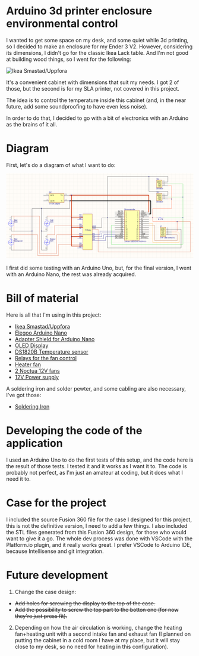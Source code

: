# Arduino 3d printer enclosure environmental control

I wanted to get some space on my desk, and some quiet while 3d printing, so I decided to make an enclosure for my Ender 3 V2.
However, considering its dimensions, I didn't go for the classic Ikea Lack table. And I'm not good at building wood things, so I went for the following:

![Ikea Smastad/Uppfora](https://www.ikea.com/ca/en/images/products/smastad-uppfoera-cabinet-white-gray-with-1-shelf__0922392_pe788153_s5.jpg?f=g)

It's a convenient cabinet with dimensions that suit my needs. I got 2 of those, but the second is for my SLA printer, not covered in this project.

The idea is to control the temperature inside this cabinet (and, in the near future, add some soundproofing to have even less noise).

In order to do that, I decided to go with a bit of electronics with an Arduino as the brains of it all.

# Diagram
First, let's do a diagram of what I want to do:

![Diagram](https://github.com/PurplesparkA/arduino_enclosure_envctrl/blob/master/other_files/enclosure_temp_control_electronics.png)

I first did some testing with an Arduino Uno, but, for the final version, I went with an Arduino Nano, the rest was already acquired.

# Bill of material

Here is all that I'm using in this project:

- [Ikea Smastad/Uppfora](https://www.ikea.com/ca/en/p/smastad-uppfoera-cabinet-white-gray-with-1-shelf-s69389791/)
- [Elegoo Arduino Nano](https://www.amazon.ca/gp/product/B071NMD14Y/ref=ppx_yo_dt_b_asin_title_o08_s01?ie=UTF8&psc=1)
- [Adapter Shield for Arduino Nano](https://www.amazon.ca/gp/product/B07YTZSR72/ref=ppx_yo_dt_b_asin_title_o08_s00?ie=UTF8&psc=1)
- [OLED Display](https://www.amazon.ca/gp/product/B0751LFCZT/ref=ppx_yo_dt_b_asin_title_o00_s01?ie=UTF8&psc=1)
- [DS1820B Temperature sensor](https://www.amazon.ca/gp/product/B012C597T0/ref=ppx_yo_dt_b_asin_title_o01_s00?ie=UTF8&psc=1)
- [Relays for the fan control](https://www.amazon.ca/gp/product/B07DN8DTRW/ref=ppx_yo_dt_b_asin_title_o04_s00?ie=UTF8&psc=1)
- [Heater fan](https://www.amazon.ca/gp/product/B07YPNYP98/ref=ppx_yo_dt_b_asin_title_o08_s00?ie=UTF8&psc=1)
- [2 Noctua 12V fans](https://www.amazon.ca/gp/product/B07C5VG64V/ref=ppx_yo_dt_b_asin_title_o01_s00?ie=UTF8&psc=1)
- [12V Power supply](https://www.amazon.ca/gp/product/B0776R4SPT/ref=ppx_yo_dt_b_asin_title_o01_s01?ie=UTF8&psc=1)

A soldering iron and solder pewter, and some cabling are also necessary, I've got those:
- [Soldering Iron](https://www.amazon.ca/gp/product/B08LYVSNNM/ref=ppx_yo_dt_b_asin_title_o04_s01?ie=UTF8&psc=1)

# Developing the code of the application

I used an Arduino Uno to do the first tests of this setup, and the code here is the result of those tests. I tested it and it works as I want it to. The code is probably not perfect, as I'm just an amateur at coding, but it does what I need it to.

# Case for the project

I included the source Fusion 360 file for the case I designed for this project, this is not the definitive version, I need to add a few things.
I also included the STL files generated from this Fusion 360 design, for those who would want to give it a go.
The whole dev process was done with VSCode with the Platform.io plugin, and it really works great. I prefer VSCode to Arduino IDE, because Intellisense and git integration.

# Future development

1. Change the case design:
- ~~Add holes for screwing the display to the top of the case.~~
- ~~Add the possibility to screw the top part to the botton one (for now they're just press fit).~~

2. Depending on how the air circulation is working, change the heating fan+heating unit with a second intake fan and exhaust fan (I planned on putting the cabinet in a cold room I have at my place, but it will stay close to my desk, so no need for heating in this configuration).



